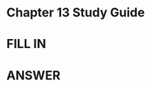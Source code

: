# Chapter 13 Study Guide

# FILL IN

# ANSWER
<!--stackedit_data:
eyJoaXN0b3J5IjpbLTc3MTMyNDgzM119
-->